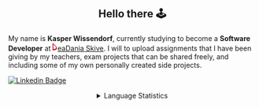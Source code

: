 ## <p align="center">Hello there 🕹️</p>

My name is **Kasper Wissendorf**, currently studying to become a **Software Developer** at [![Icon](/assets/icons/social/Dania.png)eaDania Skive](https://eadania.com/). I will to upload assignments that I have been giving by my teachers, exam projects that can be shared freely, and including some of my own personally created side projects.

[![Linkedin Badge](https://img.shields.io/badge/-Kasper%20Wissendorf-blue?style=flat-square&logo=Linkedin&logoColor=white&link=https://www.linkedin.com/in/kasper-wissendorf-7279011b6/)](https://www.linkedin.com/in/kasper-wissendorf-7279011b6/)

<details>
  <summary align="center">Language Statistics</summary>
  <a href="https://github.com/kasp470f#WhyDidYouPressThat?"><img src="https://wakatime.com/share/@26d9b5da-1a46-43a0-b500-8dcba24427ff/5974303c-6821-44cb-abc9-b070e75f440b.svg"</a>
</details>
